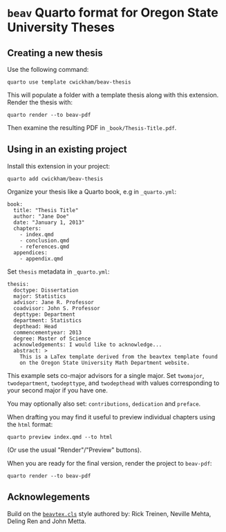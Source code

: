 # `beav` Quarto format for Oregon State University Theses

## Creating a new thesis

Use the following command:

```{.bash}
quarto use template cwickham/beav-thesis
```

This will populate a folder with a template thesis along with this extension. Render the thesis with:

```{.bash}
quarto render --to beav-pdf
```

Then examine the resulting PDF in `_book/Thesis-Title.pdf`.

## Using in an existing project

Install this extension in your project:

```{.bash}
quarto add cwickham/beav-thesis
```

Organize your thesis like a Quarto book, e.g in `_quarto.yml`:

```{.yaml}
book:
  title: "Thesis Title"
  author: "Jane Doe"
  date: "January 1, 2013"
  chapters:
    - index.qmd
    - conclusion.qmd
    - references.qmd
  appendices: 
    - appendix.qmd
```

Set `thesis` metadata in `_quarto.yml`:

```{.yaml}
thesis:    
  doctype: Dissertation
  major: Statistics
  advisor: Jane R. Professor
  coadvisor: John S. Professor
  depttype: Department
  department: Statistics
  depthead: Head
  commencementyear: 2013
  degree: Master of Science
  acknowledgements: I would like to acknowledge...
  abstract: > 
    This is a LaTex template derived from the beavtex template found 
    on the Oregon State University Math Department website. 
```

This example sets co-major advisors for a single major. Set `twomajor`, `twodepartment`, `twodepttype`, and `twodepthead` with values corresponding to your second major if you have one.

You may optionally also set: `contributions`, `dedication` and `preface`.

When drafting you may find it useful to preview individual chapters using the `html` format:

```{.bash}
quarto preview index.qmd --to html
```

(Or use the usual "Render"/"Preview" buttons).

When you are ready for the final version, render the project to `beav-pdf`:

```{.bash}
quarto render --to beav-pdf
```

## Acknowlegements

Build on the [`beavtex.cls`](_extensions/beav/beavtex.cls) style authored by: Rick Treinen, Neville Mehta, Deling Ren and John Metta.

